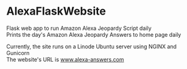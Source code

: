 # AlexaFlaskWebsite
Flask web app to run Amazon Alexa Jeopardy Script daily <br>
Prints the day's Amazon Alexa Jeopardy Answers to home page daily <br>

Currently, the site runs on a Linode Ubuntu server using NGINX and Gunicorn <br>
The website's URL is www.alexa-answers.com <br>
